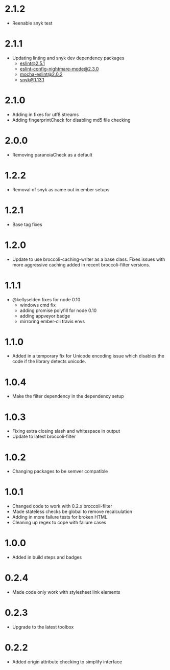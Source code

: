 # 2.1.2

- Reenable snyk test

# 2.1.1

- Updating linting and snyk dev dependency packages
  - eslint@2.5.1
  - eslint-config-nightmare-mode@2.3.0
  - mocha-eslint@2.0.2
  - snyk@1.13.1

# 2.1.0

- Adding in fixes for utf8 streams
- Adding fingerprintCheck for disabling md5 file checking

# 2.0.0

- Removing paranoiaCheck as a default

# 1.2.2

- Removal of snyk as came out in ember setups

# 1.2.1

- Base tag fixes

# 1.2.0

- Update to use broccoli-caching-writer as a base class. Fixes issues with more aggressive caching added in recent broccoli-filter versions.

# 1.1.1
- @kellyselden fixes for node 0.10
  -  windows cmd fix
  -  adding promise polyfill for node 0.10
  -  adding appveyor badge
  -  mirroring ember-cli travis envs

# 1.1.0
- Added in a temporary fix for Unicode encoding issue which disables the code if the library detects unicode.

# 1.0.4
- Make the filter dependency in the dependency setup

# 1.0.3
- Fixing extra closing slash and whitespace in output
- Update to latest broccoli-filter

# 1.0.2
- Changing packages to be semver compatible

# 1.0.1
- Changed code to work with 0.2.x broccoli-filter
- Made stateless checks be global to remove recalculation
- Adding in more failure tests for broken HTML
- Cleaning up regex to cope with failure cases

# 1.0.0
- Added in build steps and badges

# 0.2.4
- Made code only work with stylesheet link elements

# 0.2.3
- Upgrade to the latest toolbox

# 0.2.2
- Added origin attribute checking to simplify interface
